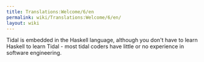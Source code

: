 ```yaml
---
title: Translations:Welcome/6/en
permalink: wiki/Translations:Welcome/6/en/
layout: wiki
---
```


Tidal is embedded in the Haskell language, although you don't have to
learn Haskell to learn Tidal - most tidal coders have little or no
experience in software engineering.
